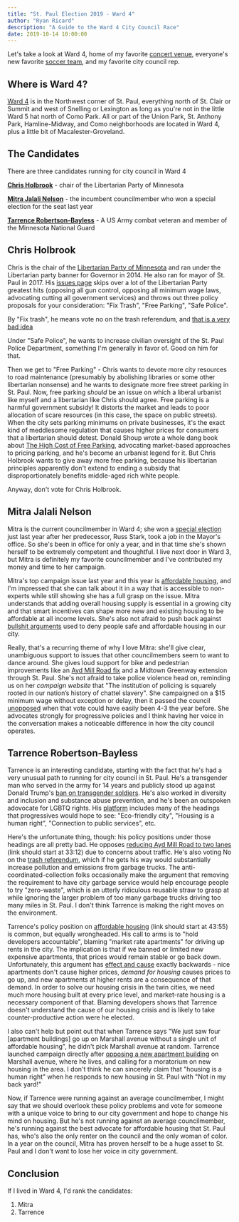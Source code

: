 ```yaml
---
title: "St. Paul Election 2019 - Ward 4"
author: "Ryan Ricard"
description: "A Guide to the Ward 4 City Council Race"
date: 2019-10-14 10:00:00
---
```


Let's take a look at Ward 4, home of my favorite [concert venue](https://turfclub.net/), everyone's new favorite [soccer team](https://www.mnufc.com/stadium), and my favorite city council rep. 

## Where is Ward 4?

[Ward 4](https://www.arcgis.com/apps/MapSeries/index.html?appid=52051e36d5054be09480a256803c07c8) is in the Northwest corner of St. Paul, everything north of St. Clair or Summit and west of Snelling or Lexington as long as you're not in the little Ward 5 hat north of Como Park. All or part of the Union Park, St. Anthony Park, Hamline-Midway, and Como neighborhoods are located in Ward 4, plus a little bit of Macalester-Groveland. 

## The Candidates

There are three candidates running for city council in Ward 4

[**Chris Holbrook**](https://chrisholbrook4w4.nationbuilder.com/) - chair of the Libertarian Party of Minnesota

[**Mitra Jalali Nelson**](http://www.mitranelson.com/) - the incumbent councilmember who won a special election for the seat last year

[**Tarrence Robertson-Bayless**](http://www.tarrence4ward4.com/) - A US Army combat veteran and member of the Minnesota National Guard

## Chris Holbrook

Chris is the chair of the [Libertarian Party of Minnesota](https://www.lpmn.org/) and ran under the Libertarian party banner for Governor in 2014. He also ran for mayor of St. Paul in 2017. His [issues page](https://chrisholbrook4w4.nationbuilder.com/issues) skips over a lot of the Libertarian Party greatest hits (opposing all gun control, opposing all minimum wage laws, advocating cutting all government services) and throws out three policy proposals for your consideration: "Fix Trash", "Free Parking", "Safe Police". 

By "Fix trash", he means vote no on the trash referendum, and [that is a very bad idea](https://firewally.net/post/the-trash-post/)

Under "Safe Police", he wants to increase civilian oversight of the St. Paul Police Department, something I'm generally in favor of. Good on him for that. 

Then we get to "Free Parking" - Chris wants to devote more city resources to road maintenance (presumably by abolishing libraries or some other libertarian nonsense) and he wants to designate more free street parking in St. Paul. Now, free parking *should* be an issue on which a liberal urbanist like myself and a libertarian like Chris should agree. Free parking is a harmful government subsidy! It distorts the market and leads to poor allocation of scare resources (in this case, the space on public streets). When the city sets parking minimums on private businesses, it's the exact kind of meddlesome regulation that causes higher prices for consumers that a libertarian should detest. Donald Shoup wrote a whole dang book about [The High Cost of Free Parking](https://en.wikipedia.org/wiki/The_High_Cost_of_Free_Parking), advocating market-based approaches to pricing parking, and he's become an urbanist legend for it. But Chris Holbrook wants to give away more free parking, because his libertarian principles apparently don't extend to ending a subsidy that disproportionately benefits middle-aged rich white people. 

Anyway, don't vote for Chris Holbrook. 


## Mitra Jalali Nelson

Mitra is the current councilmember in Ward 4; she won a [special election](http://monitorsaintpaul.com/three-candidates-vie-for-ward-4-council-seat-in-special-election/) just last year after her predecessor, Russ Stark, took a job in the Mayor's office. So she's been in office for only a year, and in that time she's shown herself to be extremely competent and thoughtful. I live next door in Ward 3, but Mitra is definitely my favorite councilmember and I've contributed my money and time to her campaign. 

Mitra's top campaign issue last year and this year is [affordable housing](https://www.mitranelson.com/attainable-affordable-housing), and I'm impressed that she can talk about it in a way that is accessible to non-experts while still showing she has a full grasp on the issue. Mitra understands that adding overall housing supply is essential in a growing city and that smart incentives can shape more new and existing housing to be affordable at all income levels. She's also not afraid to push back against [bullshit arguments](https://twitter.com/mitrajnelson/status/1179198918401429504) used to deny people safe and affordable housing in our city. 

Really, that's a recurring theme of why I love Mitra: she'll give clear, unambiguous support to issues that other councilmembers seem to want to dance around. She gives loud support for bike and pedestrian improvements like an [Ayd Mill Road fix](http://www.startribune.com/st-paul-mayor-pitches-green-option-for-crumbling-ayd-mill-road/558253492/) and a Midtown Greenway extension through St. Paul. She's not afraid to take police violence head on, reminding us on her *campaign website* that "The institution of policing is squarely rooted in our nation’s history of chattel slavery". She campaigned on a $15 minimum wage without exception or delay, then it passed the council [unopposed](https://www.mprnews.org/story/2018/11/14/st-paul-approves-phasing-in-higher-minimum-wage) when that vote could have easily been 4-3 the year before. She advocates strongly for progressive policies and I think having her voice in the conversation makes a noticeable difference in how the city council operates. 

## Tarrence Robertson-Bayless

Tarrence is an interesting candidate, starting with the fact that he's had a very unusual path to running for city council in St. Paul. He's a transgender man who served in the army for 14 years and publicly stood up against Donald Trump's [ban on transgender soldiers](http://www.citypages.com/news/i-dont-understand-transgender-combat-vet-responds-to-trump-ban/436930523). He's also worked in diversity and inclusion and substance abuse prevention, and he's been an outspoken adovocate for LGBTQ rights. His [platform](https://www.tarrence4ward4.com/) includes many of the headings that progressives would hope to see: "Eco-friendly city", "Housing is a human right", "Connection to public services", etc. 

Here's the unfortunate thing, though: his policy positions under those headings are all pretty bad. He opposes [reducing Ayd Mill Road to two lanes](https://youtu.be/KwUT1C7ftDw?t=1992) (link should start at 33:12) due to concerns about traffic. He's also voting No on the [trash referendum](https://www.minnpost.com/metro/2019/10/is-garbage-enough-to-get-upstart-candidates-elected-to-the-st-paul-city-council/), which if he gets his way would substantially increase pollution and emissions from garbage trucks. The anti-coordinated-collection folks occasionally make the argument that removing the requirement to have city garbage service would help encourage people to try "zero-waste", which is an utterly ridiculous reusable straw to grasp at while ignoring the larger problem of too many garbage trucks driving too many miles in St. Paul. I don't think Tarrence is making the right moves on the environment. 

Tarrence's policy position on [affordable housing](https://youtu.be/KwUT1C7ftDw?t=2635) (link should start at 43:55) is common, but equally wrongheaded. His call to arms is to "hold developers accountable", blaming "market rate apartments" for driving up rents in the city. The implication is that if we banned or limited new expensive apartments, that prices would remain stable or go back down. Unfortunately, this argument has [effect and cause](https://www.youtube.com/watch?v=tzWckYfZhbA) exactly backwards - nice apartments don't cause higher prices, *demand for housing* causes prices to go up, and new apartments at higher rents are a consequence of that demand. In order to solve our housing crisis in the twin cities, we need much more housing built at every price level, and market-rate housing is a necessary component of that. Blaming developers shows that Tarrence doesn't understand the cause of our housing crisis and is likely to take counter-productive action were he elected. 

I also can't help but point out that when Tarrence says "We just saw four [apartment buildings] go up on Marshall avenue without a single unit of affordable housing", he didn't pick Marshall avenue at random. Tarrence launched campaign directly after [opposing a new apartment building](https://www.twincities.com/2019/01/03/st-pauls-mitra-nelson-fights-on-behalf-of-her-fellow-renters/) on Marshall avenue, where he lives, and calling for a moratorium on new housing in the area. I don't think he can sincerely claim that "housing is a human right" when he responds to new housing in St. Paul with "Not in my back yard!"

Now, if Tarrence were running against an average councilmember, I might say that we should overlook these policy problems and vote for someone with a unique voice to bring to our city government and hope to change his mind on housing. But he's not running against an average councilmember, he's running against the best advocate for affordable housing that St. Paul has, who's also the only renter on the council and the only woman of color. In a year on the council, Mitra has proven herself to be a huge asset to St. Paul and I don't want to lose her voice in city government. 

## Conclusion

If I lived in Ward 4, I'd rank the candidates:

1. Mitra
2. Tarrence

